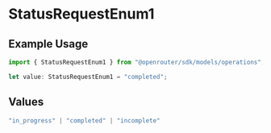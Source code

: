 # StatusRequestEnum1

## Example Usage

```typescript
import { StatusRequestEnum1 } from "@openrouter/sdk/models/operations";

let value: StatusRequestEnum1 = "completed";
```

## Values

```typescript
"in_progress" | "completed" | "incomplete"
```